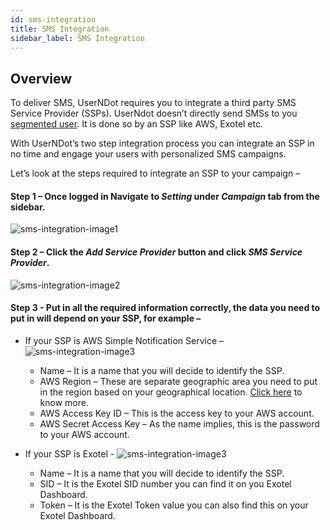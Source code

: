 ```yaml
---
id: sms-integration
title: SMS Integration
sidebar_label: SMS Integration
---
```

## Overview

To deliver SMS, UserNDot requires you to integrate a third party SMS Service Provider (SSPs). UserNdot doesn’t directly send SMSs to you [segmented user](/d/docs/fundamentals/segments). It is done so by an SSP like AWS, Exotel etc.

With UserNDot’s two step integration process you can integrate an SSP in no time and engage your users with personalized SMS campaigns.

Let’s look at the steps required to integrate an SSP to your campaign –

#### Step 1 – Once logged in Navigate to ***Setting*** under ***Campaign*** tab from the sidebar.
![sms-integration-image1](/d/img/SMSIntegration/SMS-Integration-1.png)

#### Step 2 – Click the ***Add Service Provider*** button and click ***SMS Service Provider***.
![sms-integration-image2](/d/img/SMSIntegration/SMS-Integration-2.png)

#### Step 3 - Put in all the required information correctly, the data you need to put in will depend on your SSP, for example –
*  If your SSP is AWS Simple Notification Service –
 ![sms-integration-image3](/d/img/SMSIntegration/SMS-Integration-3.png)

    * Name – It is a name that you will decide to identify the SSP.
    * AWS Region – These are separate geographic area you need to put in the region based on your geographical location. [Click here](https://docs.aws.amazon.com/AmazonRDS/latest/UserGuide/Concepts.RegionsAndAvailabilityZones.html) to know more.
    * AWS Access Key ID – This is the access key to your AWS account.
    * AWS Secret Access Key – As the name implies, this is the password to your AWS account.

* If your SSP is Exotel - 
![sms-integration-image3](/d/img/SMSIntegration/SMS-Integration-3.png)

    * Name – It is a name that you will decide to identify the SSP.
    * SID – It is the Exotel SID number you can find it on you Exotel Dashboard.
    * Token – It is the Exotel Token value you can also find this on your Exotel Dashboard.
